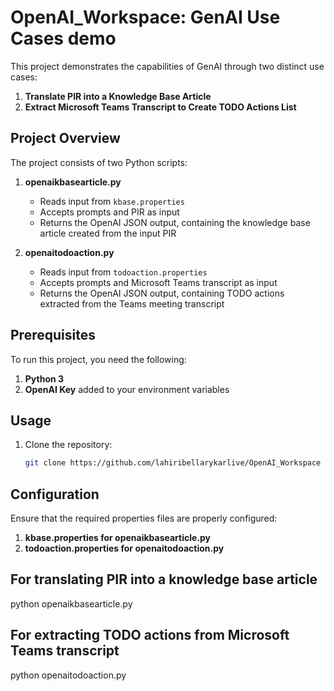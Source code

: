 # OpenAI_Workspace: GenAI Use Cases demo

This project demonstrates the capabilities of GenAI through two distinct use cases:

1. **Translate PIR into a Knowledge Base Article**
2. **Extract Microsoft Teams Transcript to Create TODO Actions List**

## Project Overview

The project consists of two Python scripts:

1. **openaikbasearticle.py**
   - Reads input from `kbase.properties`
   - Accepts prompts and PIR as input
   - Returns the OpenAI JSON output, containing the knowledge base article created from the input PIR

2. **openaitodoaction.py**
   - Reads input from `todoaction.properties`
   - Accepts prompts and Microsoft Teams transcript as input
   - Returns the OpenAI JSON output, containing TODO actions extracted from the Teams meeting transcript

## Prerequisites

To run this project, you need the following:

1. **Python 3**
2. **OpenAI Key** added to your environment variables

## Usage

1. Clone the repository:

   ```bash
   git clone https://github.com/lahiribellarykarlive/OpenAI_Workspace

## Configuration
Ensure that the required properties files are properly configured:

1. **kbase.properties for openaikbasearticle.py**
2. **todoaction.properties for openaitodoaction.py**
   
## For translating PIR into a knowledge base article
python openaikbasearticle.py

## For extracting TODO actions from Microsoft Teams transcript
python openaitodoaction.py



